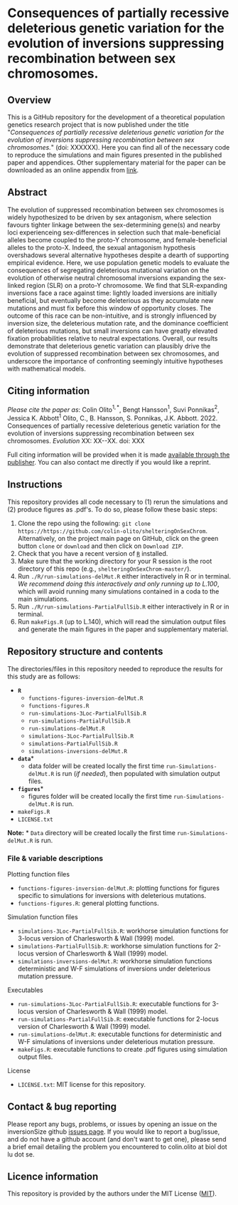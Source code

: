 # Consequences of partially recessive deleterious genetic variation for the evolution of inversions suppressing recombination between sex chromosomes.

## Overview

This is a GitHub repository for the development of a theoretical population genetics research project that is now published under the title "*Consequences of partially recessive deleterious genetic variation for the evolution of inversions suppressing recombination between sex chromosomes.*" (doi: XXXXXX). Here you can find all of the necessary code to reproduce the simulations and main figures presented in the published paper and appendices. Other supplementary material for the paper can be downloaded as an online appendix from [link](URL).


## Abstract

The evolution of suppressed recombination between sex chromosomes is widely hypothesized to be driven by sex antagonism, where selection favours tighter linkage between the sex-determining gene(s) and nearby loci experienceing sex-differences in selection such that male-beneficial alleles become coupled to the proto-Y chromosome, and female-beneficial alleles to the proto-X. Indeed, the sexual antagonism hypothesis overshadows several alternative hypotheses despite a dearth of supporting empirical evidence. Here, we use population genetic models to evaluate the consequences of segregating deleterious mutational variation on the evolution of otherwise neutral chromosomal inversions expanding the sex-linked region (SLR) on a proto-Y chromosome. We find that SLR-expanding inversions face a race against time: lightly loaded inversions are initially beneficial, but eventually become deleterious as they accumulate new mutations and must fix before this window of opportunity closes. The outcome of this race can be non-intuitive, and is strongly influenced by inversion size, the deleterious mutation rate, and the dominance coefficient of deleterious mutations, but small inversions can have greatly elevated fixation probabilities relative to neutral expectations. Overall, our results demonstrate that deleterious genetic variation can plausibly drive the evolution of suppressed recombination between sex chromosomes, and underscore the importance of confronting seemingly intuitive hypotheses with mathematical models.



## Citing information
*Please cite the paper as*:
Colin Olito$^{1,\ast}$, Bengt Hansson$^{1}$, Suvi Ponnikas$^{2}$, Jessica K. Abbott$^{1}$
Olito, C., B. Hansson, S. Ponnikas, J.K. Abbott. 2022. Consequences of partially recessive deleterious genetic variation for the evolution of inversions suppressing recombination between sex chromosomes. *Evolution* XX: XX--XX. doi: XXX

Full citing information will be provided when it is made [available through the publisher](https://onlinelibrary.wiley.com/toc/15585646/0/0). You can also contact me directly if you would like a reprint. 



##  Instructions

This repository provides all code necessary to (1) rerun the simulations and (2) produce figures as .pdf's. To do so, please follow these basic steps:

1. Clone the repo using the following: `git clone https://https://github.com/colin-olito/shelteringOnSexChrom`. Alternatively, on the project main page on GitHub, click on the green button `clone` or `download` and then click on `Download ZIP`.  
2. Check that you have a recent version of [`R`](https://www.r-project.org/) installed. 
3. Make sure that the working directory for your R session is the root directory of this repo (e.g., `shelteringOnSexChrom-master/`).
4. Run `./R/run-simulations-delMut.R` either interactively in R or in terminal. *We recommend doing this interactively and only running up to L.100*, which will avoid running many simulations contained in a coda to the main simulations.
5. Run `./R/run-simulations-PartialFullSib.R` either interactively in R or in terminal.
6. Run `makeFigs.R` (up to L.140), which will read the simulation output files and generate the main figures in the paper and supplementary material.  



## Repository structure and contents 

The directories/files in this repository needed to reproduce the results for this study are as follows:  

- **`R`**   
	- `functions-figures-inversion-delMut.R`  
	- `functions-figures.R`  
	- `run-simulations-3Loc-PartialFullSib.R`  
	- `run-simulations-PartialFullSib.R`  
	- `run-simulations-delMut.R`  
	- `simulations-3Loc-PartialFullSib.R`  
	- `simulations-PartialFullSib.R`  
	- `simulations-inversions-delMut.R`  
- **`data`***  
	- data folder will be created locally the first time `run-Simulations-delMut.R` is run (*if needed*), then populated with simulation output files.
- **`figures`***  
	- figures folder will be created locally the first time `run-Simulations-delMut.R` is run.
- `makeFigs.R`  
- `LICENSE.txt`   

**Note:** * `Data` directory will be created locally the first time `run-Simulations-delMut.R` is run.


### File & variable descriptions

Plotting function files
- `functions-figures-inversion-delMut.R`: plotting functions for figures specific to simulations for inversions with deleterious mutations.  
- `functions-figures.R`: general plotting functions.   

Simulation function files
- `simulations-3Loc-PartialFullSib.R`: workhorse simulation functions for 3-locus version of Charlesworth & Wall (1999) model.   
- `simulations-PartialFullSib.R`: workhorse simulation functions for 2-locus version of Charlesworth & Wall (1999) model.   
- `simulations-inversions-delMut.R`: workhorse simulation functions deterministic and W-F simulations of inversions under deleterious mutation pressure.   

Executables
- `run-simulations-3Loc-PartialFullSib.R`: executable functions for 3-locus version of Charlesworth & Wall (1999) model.   
- `run-simulations-PartialFullSib.R`: executable functions for 2-locus version of Charlesworth & Wall (1999) model.   
- `run-simulations-delMut.R`: executable functions for deterministic and W-F simulations of inversions under deleterious mutation pressure.   
- `makeFigs.R`: executable functions to create .pdf figures using simulation output files.

License    
- `LICENSE.txt`: MIT license for this repository.  


## Contact & bug reporting

Please report any bugs, problems, or issues by opening an issue on the inversionSize github [issues page](https://github.com/colin-olito/shelteringOnSexChrom/issues). If you would like to report a bug/issue, and do not have a github account (and don't want to get one), please send a brief email detailing the problem you encountered to colin.olito at biol dot lu dot se.



## Licence information

This repository is provided by the authors under the MIT License ([MIT](https://opensource.org/licenses/MIT)).